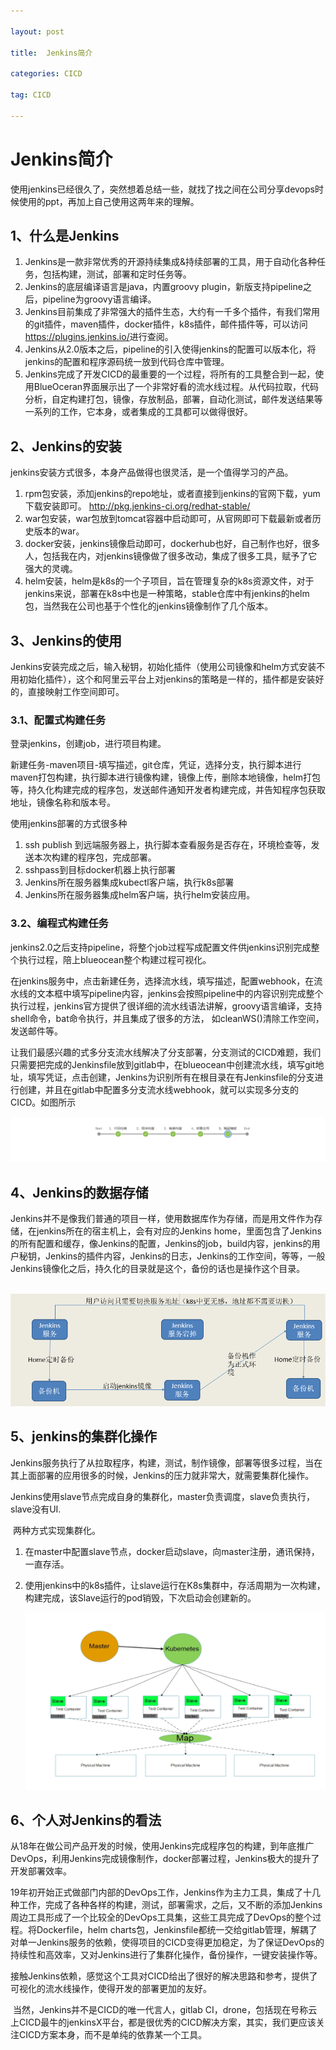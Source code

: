 ```yaml
---

layout: post

title:  Jenkins简介

categories: CICD

tag: CICD

---
```

# Jenkins简介

​	使用jenkins已经很久了，突然想着总结一些，就找了找之间在公司分享devops时候使用的ppt，再加上自己使用这两年来的理解。

## 1、什么是Jenkins

1. Jenkins是一款非常优秀的开源持续集成&持续部署的工具，用于自动化各种任务，包括构建，测试，部署和定时任务等。
2. Jenkins的底层编译语言是java，内置groovy plugin，新版支持pipeline之后，pipeline为groovy语言编译。
3. Jenkins目前集成了非常强大的插件生态，大约有一千多个插件，有我们常用的git插件，maven插件，docker插件，k8s插件，邮件插件等，可以访问[https](https://plugins.jenkins.io/)[://plugins.jenkins.io](https://plugins.jenkins.io/)[/](https://plugins.jenkins.io/)进行查阅。
4. Jenkins从2.0版本之后，pipeline的引入使得jenkins的配置可以版本化，将jenkins的配置和程序源码统一放到代码仓库中管理。
5. Jenkins完成了开发CICD的最重要的一个过程，将所有的工具整合到一起，使用BlueOceran界面展示出了一个非常好看的流水线过程。从代码拉取，代码分析，自定构建打包，镜像，存放制品，部署，自动化测试，邮件发送结果等一系列的工作，它本身，或者集成的工具都可以做得很好。

##   2、Jenkins的安装

​	jenkins安装方式很多，本身产品做得也很灵活，是一个值得学习的产品。

1. rpm包安装，添加jenkins的repo地址，或者直接到jenkins的官网下载，yum下载安装即可。  [http](http://pkg.jenkins-ci.org/redhat-stable/)[://pkg.jenkins-ci.org/redhat-stable](http://pkg.jenkins-ci.org/redhat-stable/)[/](http://pkg.jenkins-ci.org/redhat-stable/)
2. war包安装，war包放到tomcat容器中启动即可，从官网即可下载最新或者历史版本的war。
3. docker安装，jenkins镜像启动即可，dockerhub也好，自己制作也好，很多人，包括我在内，对jenkins镜像做了很多改动，集成了很多工具，赋予了它强大的灵魂。
4. helm安装，helm是k8s的一个子项目，旨在管理复杂的k8s资源文件，对于jenkins来说，部署在k8s中也是一种策略，stable仓库中有jenkins的helm包，当然我在公司也基于个性化的jenkins镜像制作了几个版本。

## 3、Jenkins的使用

​	Jenkins安装完成之后，输入秘钥，初始化插件（使用公司镜像和helm方式安装不用初始化插件），这个和阿里云平台上对jenkins的策略是一样的，插件都是安装好的，直接映射工作空间即可。

### 3.1、配置式构建任务

  登录jenkins，创建job，进行项目构建。

​	  新建任务-maven项目-填写描述，git仓库，凭证，选择分支，执行脚本进行maven打包构建，执行脚本进行镜像构建，镜像上传，删除本地镜像，helm打包等，持久化构建完成的程序包，发送邮件通知开发者构建完成，并告知程序包获取地址，镜像名称和版本号。

使用jenkins部署的方式很多种

1. ssh publish 到远端服务器上，执行脚本查看服务是否存在，环境检查等，发送本次构建的程序包，完成部署。
2. sshpass到目标docker机器上执行部署
3. Jenkins所在服务器集成kubectl客户端，执行k8s部署
4. Jenkins所在服务器集成helm客户端，执行helm安装应用。

### 3.2、编程式构建任务

​	jenkins2.0之后支持pipeline，将整个job过程写成配置文件供jenkins识别完成整个执行过程，陪上blueocean整个构建过程可视化。

​    在jenkins服务中，点击新建任务，选择流水线，填写描述，配置webhook，在流水线的文本框中填写pipeline内容，jenkins会按照pipeline中的内容识别完成整个执行过程，jenkins官方提供了很详细的流水线语法讲解，groovy语言编译，支持shell命令，bat命令执行，并且集成了很多的方法， 如cleanWS()清除工作空间，发送邮件等。

​    让我们最感兴趣的式多分支流水线解决了分支部署，分支测试的CICD难题，我们只需要把完成的Jenkinsfile放到gitlab中，在blueocean中创建流水线，填写git地址，填写凭证，点击创建，Jenkins为识别所有在根目录在有Jenkinsfile的分支进行创建，并且在gitlab中配置多分支流水线webhook，就可以实现多分支的CICD。如图所示

![](https://github.com/superhxf/superhxf.github.io/blob/master/_posts/images/%E5%BE%AE%E4%BF%A1%E5%9B%BE%E7%89%87_20190809101424.png)

## 4、Jenkins的数据存储

Jenkins并不是像我们普通的项目一样，使用数据库作为存储，而是用文件作为存储，在jenkins所在的宿主机上，会有对应的Jenkins home，里面包含了Jenkins的所有配置和缓存，像Jenkins的配置，Jenkins的job，build内容，jenkins的用户秘钥，Jenkins的插件内容，Jenkins的日志，Jenkins的工作空间，等等，一般Jenkins镜像化之后，持久化的目录就是这个，备份的话也是操作这个目录。

​	![](https://github.com/superhxf/superhxf.github.io/blob/master/_posts/images/%E5%BE%AE%E4%BF%A1%E5%9B%BE%E7%89%87_20190809101614.png)

## 5、jenkins的集群化操作

​	       Jenkins服务执行了从拉取程序，构建，测试，制作镜像，部署等很多过程，当在其上面部署的应用很多的时候，Jenkins的压力就非常大，就需要集群化操作。

​	Jenkins使用slave节点完成自身的集群化，master负责调度，slave负责执行，slave没有UI.

​      两种方式实现集群化。

1. 在master中配置slave节点，docker启动slave，向master注册，通讯保持，一直存活。

2. 使用jenkins中的k8s插件，让slave运行在K8s集群中，存活周期为一次构建，构建完成，该Slave运行的pod销毁，下次启动会创建新的。

   ![](https://github.com/superhxf/superhxf.github.io/blob/master/_posts/images/%E5%9B%BE%E7%89%871.png)

## 6、个人对Jenkins的看法

​	从18年在做公司产品开发的时候，使用Jenkins完成程序包的构建，到年底推广DevOps，利用Jenkins完成镜像制作，docker部署过程，Jenkins极大的提升了开发部署效率。

​		19年初开始正式做部门内部的DevOps工作，Jenkins作为主力工具，集成了十几种工作，完成了各种各样的构建，测试，部署需求，之后，又不断的添加Jenkins周边工具形成了一个比较全的DevOps工具集，这些工具完成了DevOps的整个过程。将Dockerfile，helm charts包，Jenkinsfile都统一交给gitlab管理，解耦了对单一Jenkins服务的依赖，使得项目的CICD变得更加稳定，为了保证DevOps的持续性和高效率，又对Jenkins进行了集群化操作，备份操作，一键安装操作等。

​	接触Jenkins依赖，感觉这个工具对CICD给出了很好的解决思路和参考，提供了可视化的流水线操作，使得开发的部署更加的友好。

​	当然，Jenkins并不是CICD的唯一代言人，gitlab CI，drone，包括现在号称云上CICD最牛的jenkinsX平台，都是很优秀的CICD解决方案，其实，我们更应该关注CICD方案本身，而不是单纯的依靠某一个工具。